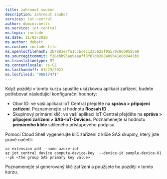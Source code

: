 ```yaml
---
title: zahrnout soubor
description: zahrnout soubor
services: iot-central
author: dominicbetts
ms.service: iot-central
ms.topic: include
ms.date: 11/03/2020
ms.author: dobett
ms.custom: include file
ms.openlocfilehash: 2b7881e7fa1ccbcec1325b2af0a570c86b0585a8
ms.sourcegitcommit: f28ebb95ae9aaaff3f87d8388a09b41e0b3445b5
ms.translationtype: MT
ms.contentlocale: cs-CZ
ms.lasthandoff: 03/29/2021
ms.locfileid: "96017471"
---
```

Když později v tomto kurzu spustíte ukázkovou aplikaci zařízení, budete potřebovat následující konfigurační hodnoty:

* Obor ID: ve vaší aplikaci IoT Central přejděte na **správa > připojení zařízení**. Poznamenejte si hodnotu **Rozsah ID** .
* Skupinový primární klíč: ve vaší aplikaci IoT Central přejděte na **správa > připojení zařízení > SAS-IoT-Devices**. Poznamenejte si hodnotu **primárního klíče** sdíleného přístupového podpisu.

Pomocí Cloud Shell vygenerujte klíč zařízení z klíče SAS skupiny, který jste právě načetli:

```azurecli-interactive
az extension add --name azure-iot
az iot central device compute-device-key  --device-id sample-device-01 --pk <the group SAS primary key value>
```

Poznamenejte si generovaný klíč zařízení a použijete ho později v tomto kurzu.
